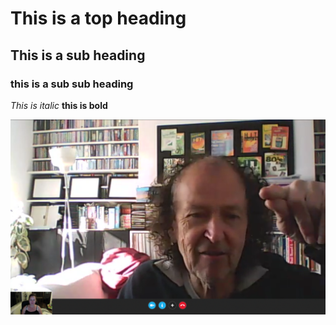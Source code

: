 # This is a top heading
## This is a sub heading
### this is a sub sub heading

*This is italic*
**this is bold**


![hello world](test.png)
